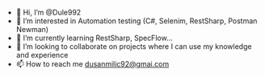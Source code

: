 - 👋 Hi, I’m @Dule992
- 👀 I’m interested in Automation testing (C#, Selenim, RestSharp, Postman Newman)
- 🌱 I’m currently learning RestSharp, SpecFlow...
- 💞️ I’m looking to collaborate on projects where I can use my knowledge and experience
- 📫 How to reach me dusanmilic92@gmai.com

<!---
Dule992/Dule992 is a ✨ special ✨ repository because its `README.md` (this file) appears on your GitHub profile.
You can click the Preview link to take a look at your changes.
--->
